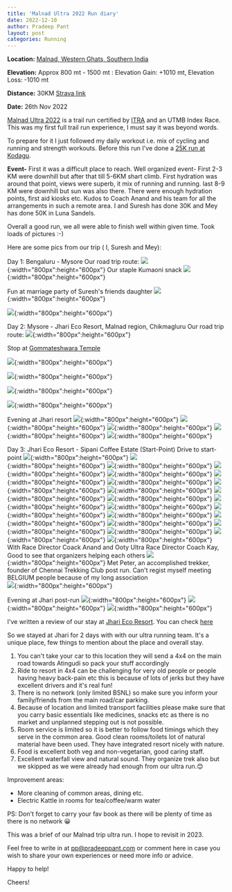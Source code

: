 ```yaml
---
title: 'Malnad Ultra 2022 Run diary'
date: 2022-12-10
author: Pradeep Pant
layout: post
categories: Running
---
```


**Location:** [Malnad, Western Ghats, Southern India](https://en.wikipedia.org/wiki/Malenadu)

**Elevation:** Approx 800 mt - 1500 mt :  Elevation Gain: +1010 mt,  Elevation Loss: -1010 mt

**Distance:** 30KM [Strava link](https://www.strava.com/activities/8169402700)

**Date:** 26th Nov 2022

[Malnad Ultra 2022](https://malnadultra.com/) is a trail run certified by [ITRA](https://itra.run/Races/RaceDetails/Malnad.Ultra.Malnad.Ultra.30.K/2023/78406was) and an UTMB Index Race. This was my first full trail run experience, I must say it was beyond words.

To prepare for it I just followed my daily workout i.e. mix of cycling and running and strength workouts. Before this run I've done a [25K run at Kodagu](https://www.strava.com/activities/7825696133).

**Event-** First it was a difficult place to reach. Well organized event- First 2-3 KM were downhill but after that till 5-6KM shart climb. First hydration was around that point, views were superb, it mix of running and running. last 8-9 KM were downhill but sun was also there. There were enough hydration points, first aid kiosks etc. Kudos to Coach Anand and his team for all the arrangements in such a remote area. 
I and Suresh has done 30K and Mey has done 50K in Luna Sandels. 

Overall a good run, we all were able to finish well within given time. Took loads of pictures :-) 

Here are some pics from our trip ( I, Suresh and Mey):

Day 1: Bengaluru - Mysore
Our road trip route:
![](/data/images/travel/malnad_ultra_2022/route_map_blr_mysore.jpg){:width="800px":height="600px"}
Our staple Kumaoni snack 
![](/data/images/travel/malnad_ultra_2022/home_made_snacks.jpg){:width="800px":height="600px"}

Fun at marriage party of Suresh's friends daughter
![](/data/images/travel/malnad_ultra_2022/fun_at_marriage_party.jpg){:width="800px":height="600px"}

![](/data/images/travel/malnad_ultra_2022/fun_at_marriage_party1.jpg){:width="800px":height="600px"}

Day 2: Mysore - Jhari Eco Resort, Malnad region, Chikmagluru
Our road trip route:
![](/data/images/travel/malnad_ultra_2022/route_map_mysore_jhari.jpg){:width="800px":height="600px"}

Stop at [Gommateshwara Temple](https://en.wikipedia.org/wiki/Gommateshwara_statue)

![](/data/images/travel/malnad_ultra_2022/gommateshwara_front.jpg){:width="800px":height="600px"}

![](/data/images/travel/malnad_ultra_2022/gommateshwara_climb.jpg){:width="800px":height="600px"}

![](/data/images/travel/malnad_ultra_2022/gommateshwara_statue.jpg){:width="800px":height="600px"}

![](/data/images/travel/malnad_ultra_2022/coach_kay_run_addicts.jpg){:width="800px":height="600px"}

Evening at Jhari resort
![](/data/images/travel/malnad_ultra_2022/jhari_view.jpg){:width="800px":height="600px"}
![](/data/images/travel/malnad_ultra_2022/jhari_dinner.jpg){:width="800px":height="600px"}
![](/data/images/travel/malnad_ultra_2022/relax_at_jhari.jpg){:width="800px":height="600px"}
![](/data/images/travel/malnad_ultra_2022/jhari_cottage_mey.jpg){:width="800px":height="600px"}
![](/data/images/travel/malnad_ultra_2022/jhari_cottage.jpg){:width="800px":height="600px"}

Day 3: Jhari Eco Resort - Sipani Coffee Estate (Start-Point)
Drive to start-point
![](/data/images/travel/malnad_ultra_2022/route_map_jhari_sipani.jpg){:width="800px":height="600px"}
![](/data/images/travel/malnad_ultra_2022/towards_start_point.jpg){:width="800px":height="600px"}
![](/data/images/travel/malnad_ultra_2022/walk_towards_starting.jpg){:width="800px":height="600px"}
![](/data/images/travel/malnad_ultra_2022/start_point_full_flock.jpg){:width="800px":height="600px"}
![](/data/images/travel/malnad_ultra_2022/route_view_open.jpg){:width="800px":height="600px"}
![](/data/images/travel/malnad_ultra_2022/sun_and_climb.jpg){:width="800px":height="600px"}
![](/data/images/travel/malnad_ultra_2022/sun_and_climb_again.jpg){:width="800px":height="600px"}
![](/data/images/travel/malnad_ultra_2022/second_climb.jpg){:width="800px":height="600px"}
![](/data/images/travel/malnad_ultra_2022/route_view_open.jpg){:width="800px":height="600px"}
![](/data/images/travel/malnad_ultra_2022/climb_on.jpg){:width="800px":height="600px"}
![](/data/images/travel/malnad_ultra_2022/coffee_plantation.jpg){:width="800px":height="600px"}
![](/data/images/travel/malnad_ultra_2022/run_route_river_crossing.jpg){:width="800px":height="600px"}
![](/data/images/travel/malnad_ultra_2022/beautiful_forest.jpg){:width="800px":height="600px"}
![](/data/images/travel/malnad_ultra_2022/coffee_beans.jpg){:width="800px":height="600px"}
![](/data/images/travel/malnad_ultra_2022/medal_30k.jpg){:width="800px":height="600px"}
![](/data/images/travel/malnad_ultra_2022/boss_giving_pose.jpg){:width="800px":height="600px"}
![](/data/images/travel/malnad_ultra_2022/photo_after.jpg){:width="800px":height="600px"}
![](/data/images/travel/malnad_ultra_2022/met_senior_runner.jpg){:width="800px":height="600px"}
![](/data/images/travel/malnad_ultra_2022/channai_runner.jpg){:width="800px":height="600px"}
![](/data/images/travel/malnad_ultra_2022/finish_line.jpg){:width="800px":height="600px"}
![](/data/images/travel/malnad_ultra_2022/bengaluru_start_runner.jpg){:width="800px":height="600px"}
With Race Director Coack Anand and Ooty Ultra Race Director Coach Kay, Good to see that organizers helping each others
![](/data/images/travel/malnad_ultra_2022/with_coach_anand_kay.jpg){:width="800px":height="600px"}
Met Peter, an accomplished trekker, founder of Chennai Trekking Club post run. Can't regist myself meeting BELGIUM people because of my long association  
![](/data/images/travel/malnad_ultra_2022/with_peter_bel.jpg){:width="800px":height="600px"}

Evening at Jhari post-run
![](/data/images/travel/malnad_ultra_2022/jhari_waterfall.jpg){:width="800px":height="600px"}
![](/data/images/travel/malnad_ultra_2022/jhari_waterfall.jpg){:width="800px":height="600px"}
![](/data/images/travel/malnad_ultra_2022/jhari_waterfall_grp.jpg){:width="800px":height="600px"}

I've written a review of our stay at [Jhari Eco Resort](https://www.google.com/maps/place/Jhari+Eco+Stay/@13.4222058,75.7417142,17z/data=!4m22!1m12!3m11!1s0x3bbad76619c6e1cf:0x3ce3f6c5e78f4a10!2sJhari+Eco+Stay!5m2!4m1!1i2!8m2!3d13.4222058!4d75.7417142!9m1!1b1!16s%2Fg%2F11cp5z5_r0!3m8!1s0x3bbad76619c6e1cf:0x3ce3f6c5e78f4a10!5m2!4m1!1i2!8m2!3d13.4222058!4d75.7417142!16s%2Fg%2F11cp5z5_r0?hl=en-GB&entry=ttu). You can check [here](https://www.google.com/maps/place/Jhari+Eco+Stay/@13.422211,75.7391393,17z/data=!3m1!4b1!4m9!3m8!1s0x3bbad76619c6e1cf:0x3ce3f6c5e78f4a10!5m2!4m1!1i2!8m2!3d13.4222058!4d75.7417142!16s%2Fg%2F11cp5z5_r0?hl=en-GB&entry=ttu) 

So we stayed at Jhari for 2 days with with our ultra running team. It's a unique place, few things to mention about the place and overall stay.
<ol>
<li>You can't take your car to this location they will send a 4x4 on the main road towards Atingudi so pack your stuff accordingly </li>
<li>Ride to resort in 4x4 can be challenging for very old people or people having heavy back-pain etc this is because of lots of jerks but they have excellent drivers and it's real fun!</li>
<li>There is no network (only limited BSNL) so make sure you inform your family/friends from the main road/car parking.</li>
<li>Because of location and limited transport facilities please make sure that you carry basic essentials like medicines, snacks etc as there is no market and unplanned stepping out is not possible.</li>
<li>Room service is limited so it is better to follow food timings which they serve in the common area. Good clean rooms/toilets lot of natural material have been used. They have integrated resort nicely with nature.</li>
<li>Food is excellent both veg and non-vegetarian, good caring staff.</li>
<li>Excellent waterfall view and natural sound. They organize trek also but we skipped as we were already had enough from our ultra run.😊</li>
</ol>

Improvement areas:
<ul>
<li>More cleaning of common areas, dining etc.</li>
<li>Electric Kattle in rooms for tea/coffee/warm water</li>
</ul>
PS: Don't forget to carry your fav book as there will be plenty of time as there is no network 😀

This was a brief of our Malnad trip ultra run. I hope to revisit in 2023. 


Feel free to write in at [pp@pradeeppant.com](mailto:pp@pradeeppant.com) or comment here in case you wish to share your own experiences or need more info or advice.



Happy to help! 


Cheers!







